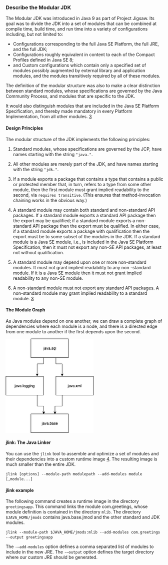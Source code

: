 ### Describe the Modular JDK​

The Modular JDK was introduced in Java 9 as part of Project Jigsaw.
Its goal was to divide the JDK into a set of modules that can be combined at compile time, build time, and run time into a variety of configurations including, but not limited to:
- Configurations corresponding to the full Java SE Platform, the full JRE, and the full JDK;
- Configurations roughly equivalent in content to each of the Compact Profiles defined in Java SE 8;
- and Custom configurations which contain only a specified set of modules possibly augmented by external library and
 application modules, and the modules transitively required by all of these modules.

The definition of the modular structure was also to make a clear distinction between standard modules,
whose specifications are governed by the Java Community Process, and modules that are specific to the JDK.

It would also distinguish modules that are included in the Java SE Platform Specification, and thereby made mandatory
 in every Platform Implementation, from all other modules. [3](../bibliography.md)

#### Design Principles

The modular structure of the JDK implements the following principles:
1. Standard modules, whose specifications are governed by the JCP, have names starting with the string `"java."`.

2. All other modules are merely part of the JDK, and have names starting with the string `"jdk."`.

3. If a module exports a package that contains a type that contains a public or protected member that, in turn, refers
 to a type from some other module, then the first module must grant implied readability to the second, via `requires transitive`.
 (This ensures that method-invocation chaining works in the obvious way.)

4. A standard module may contain both standard and non-standard API packages.
If a standard module exports a standard API package then the export may be qualified;
if a standard module exports a non-standard API package then the export must be qualified.
In either case, if a standard module exports a package with qualification then the export must be to some subset of the modules in the JDK.
If a standard module is a Java SE module, i.e., is included in the Java SE Platform Specification, then it must not export any non-SE API packages, at least not without qualification.

5. A standard module may depend upon one or more non-standard modules. It must not grant implied readability to any non
-standard module. If it is a Java SE module then it must not grant implied readability to any non-SE module.

6. A non-standard module must not export any standard API packages. A non-standard module may grant implied readability
 to a standard module. [3](../bibliography.md)

#### The Module Graph
As Java modules depend on one another, we can draw a complete graph of dependencies where each module is a node, and there is a directed edge from one module to another if the first depends upon the second.

![A module graph showing dependencies between some java modules](../images/module_graph.png)

#### jlink: The Java Linker
You can use the `jlink` tool to assemble and optimize a set of modules and their dependencies into a custom runtime
 image [4](../bibliography.md). The resulting image is much smaller than the entire JDK.

```shell script
jlink [options] --module-path modulepath --add-modules module [,module...]
```

#### jlink example
The following command creates a runtime image in the directory `greetingsapp`.
This command links the module com.greetings, whose module definition is contained in the directory `mlib`.
The directory `$JAVA_HOME/jmods` contains java.base.jmod and the other standard and JDK modules.

```shell script
jlink --module-path $JAVA_HOME/jmods:mlib --add-modules com.greetings --output greetingsapp
```

The `-–add-modules` option defines a comma separated list of modules to include in the new JRE.
The `-–output` option defines the target directory where our custom JRE should be generated.